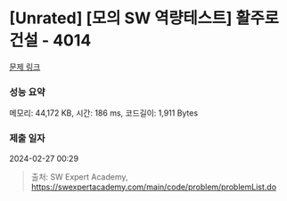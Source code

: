 # [Unrated] [모의 SW 역량테스트] 활주로 건설 - 4014 

[문제 링크](https://swexpertacademy.com/main/code/problem/problemDetail.do?contestProbId=AWIeW7FakkUDFAVH) 

### 성능 요약

메모리: 44,172 KB, 시간: 186 ms, 코드길이: 1,911 Bytes

### 제출 일자

2024-02-27 00:29



> 출처: SW Expert Academy, https://swexpertacademy.com/main/code/problem/problemList.do